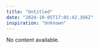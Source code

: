 ```yaml
---
title: "Untitled"
date: "2024-10-05T17:05:42.366Z"
inspiration: "Unknown"
---
```


No content available.

